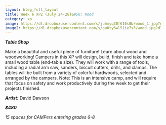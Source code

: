 ```yaml
---
layout: blog_full_layout
title: Week 6 XP2 (July 24-28)&#58; Wood
category: xp
image: https://dl.dropboxusercontent.com/s/juhmyq30f610s0b/wood_1.jpg?dl=0
image2: https://dl.dropboxusercontent.com/s/gu0ty6wl51ie7s3/wood.jpg?dl=0
---
```


**_Table Shop_**

Make a beautiful and useful piece of furniture! Learn about wood and woodworking! Campers in this XP will design, build, finish and take home a small wood table (end-table size). They will work with a range of tools, including a radial arm saw, sanders, biscuit cutters, drills, and clamps. The tables will be built from a variety of colorful hardwoods, selected and arranged by the campers. Note: This is an intensive camp, and will require that focus on safety and work productively during the week to get their projects finished.

**_Artist:_** David Dawson

**_$480_**

*15 spaces for CAMPers entering grades 6-8*
